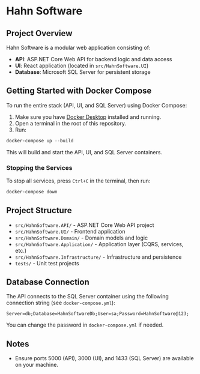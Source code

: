 # Hahn Software

## Project Overview

Hahn Software is a modular web application consisting of:

- **API**: ASP.NET Core Web API for backend logic and data access
- **UI**: React application (located in `src/HahnSoftware.UI`)
- **Database**: Microsoft SQL Server for persistent storage

## Getting Started with Docker Compose

To run the entire stack (API, UI, and SQL Server) using Docker Compose:

1. Make sure you have [Docker Desktop](https://www.docker.com/products/docker-desktop/) installed and running.
2. Open a terminal in the root of this repository.
3. Run:

```powershell
docker-compose up --build
```

This will build and start the API, UI, and SQL Server containers.

### Stopping the Services

To stop all services, press `Ctrl+C` in the terminal, then run:

```powershell
docker-compose down
```

## Project Structure

- `src/HahnSoftware.API/` - ASP.NET Core Web API project
- `src/HahnSoftware.UI/` - Frontend application
- `src/HahnSoftware.Domain/` - Domain models and logic
- `src/HahnSoftware.Application/` - Application layer (CQRS, services, etc.)
- `src/HahnSoftware.Infrastructure/` - Infrastructure and persistence
- `tests/` - Unit test projects

## Database Connection

The API connects to the SQL Server container using the following connection string (see `docker-compose.yml`):

```
Server=db;Database=HahnSoftwareDb;User=sa;Password=HahnSoftware@123;
```

You can change the password in `docker-compose.yml` if needed.

## Notes

- Ensure ports 5000 (API), 3000 (UI), and 1433 (SQL Server) are available on your machine.
